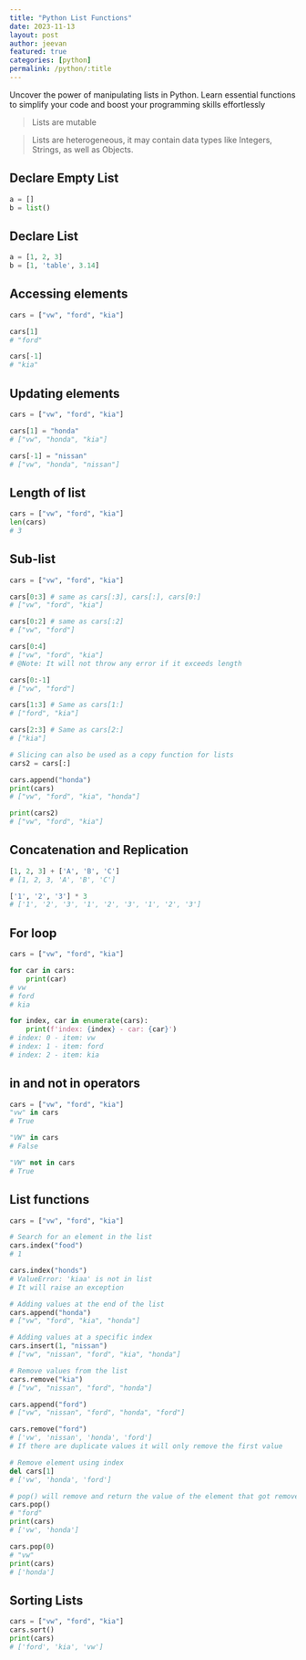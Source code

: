 ```yaml
---
title: "Python List Functions"
date: 2023-11-13
layout: post
author: jeevan
featured: true
categories: [python]
permalink: /python/:title
---
```


Uncover the power of manipulating lists in Python. Learn essential functions to simplify your code and boost your programming skills effortlessly

> Lists are mutable

> Lists are heterogeneous, it may contain data types like Integers, Strings, as well as Objects.

## Declare Empty List

```python
a = []
b = list()
```

## Declare List

```python
a = [1, 2, 3]
b = [1, 'table', 3.14]
```

## Accessing elements

```python
cars = ["vw", "ford", "kia"]

cars[1]
# "ford"

cars[-1]
# "kia"
```

## Updating elements

```python
cars = ["vw", "ford", "kia"]

cars[1] = "honda"
# ["vw", "honda", "kia"]

cars[-1] = "nissan"
# ["vw", "honda", "nissan"]
```

## Length of list

```python
cars = ["vw", "ford", "kia"]
len(cars)
# 3
```

## Sub-list

```python
cars = ["vw", "ford", "kia"]

cars[0:3] # same as cars[:3], cars[:], cars[0:]
# ["vw", "ford", "kia"]

cars[0:2] # same as cars[:2]
# ["vw", "ford"]

cars[0:4]
# ["vw", "ford", "kia"]
# @Note: It will not throw any error if it exceeds length

cars[0:-1]
# ["vw", "ford"]

cars[1:3] # Same as cars[1:]
# ["ford", "kia"]

cars[2:3] # Same as cars[2:]
# ["kia"]

# Slicing can also be used as a copy function for lists
cars2 = cars[:]

cars.append("honda")
print(cars)
# ["vw", "ford", "kia", "honda"]

print(cars2)
# ["vw", "ford", "kia"]
```

## Concatenation and Replication

```python
[1, 2, 3] + ['A', 'B', 'C']
# [1, 2, 3, 'A', 'B', 'C']

['1', '2', '3'] * 3
# ['1', '2', '3', '1', '2', '3', '1', '2', '3']
```

## For loop

```python
cars = ["vw", "ford", "kia"]

for car in cars:
    print(car)
# vw
# ford
# kia

for index, car in enumerate(cars):
    print(f'index: {index} - car: {car}')
# index: 0 - item: vw
# index: 1 - item: ford
# index: 2 - item: kia
```

## in and not in operators

```python
cars = ["vw", "ford", "kia"]
"vw" in cars
# True

"VW" in cars
# False

"VW" not in cars
# True
```

## List functions

```python
cars = ["vw", "ford", "kia"]

# Search for an element in the list
cars.index("food")
# 1

cars.index("honds")
# ValueError: 'kiaa' is not in list
# It will raise an exception

# Adding values at the end of the list
cars.append("honda")
# ["vw", "ford", "kia", "honda"]

# Adding values at a specific index
cars.insert(1, "nissan")
# ["vw", "nissan", "ford", "kia", "honda"]

# Remove values from the list
cars.remove("kia")
# ["vw", "nissan", "ford", "honda"]

cars.append("ford")
# ["vw", "nissan", "ford", "honda", "ford"]

cars.remove("ford")
# ['vw', 'nissan', 'honda', 'ford']
# If there are duplicate values it will only remove the first value

# Remove element using index
del cars[1]
# ['vw', 'honda', 'ford']

# pop() will remove and return the value of the element that got removed
cars.pop()
# "ford"
print(cars)
# ['vw', 'honda']

cars.pop(0)
# "vw"
print(cars)
# ['honda']
```

## Sorting Lists

```python
cars = ["vw", "ford", "kia"]
cars.sort()
print(cars)
# ['ford', 'kia', 'vw']
```
